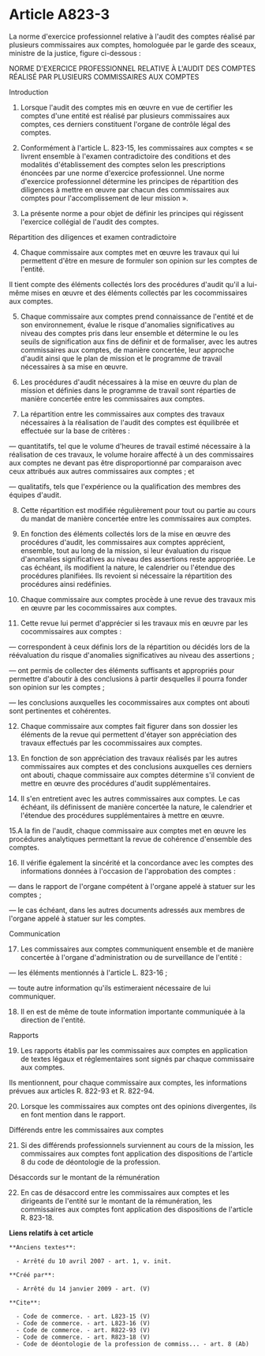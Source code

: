 # Article A823-3

La norme d'exercice professionnel relative à l'audit des comptes réalisé par plusieurs commissaires aux comptes, homologuée
par le garde des sceaux, ministre de la justice, figure ci-dessous : 

NORME D'EXERCICE PROFESSIONNEL RELATIVE À L'AUDIT DES COMPTES RÉALISÉ PAR PLUSIEURS COMMISSAIRES AUX COMPTES 

Introduction 

1. Lorsque l'audit des comptes mis en œuvre en vue de certifier les comptes d'une entité est réalisé par plusieurs
commissaires aux comptes, ces derniers constituent l'organe de contrôle légal des comptes. 

2. Conformément à l'article L. 823-15, les commissaires aux comptes « se livrent ensemble à l'examen contradictoire des
conditions et des modalités d'établissement des comptes selon les prescriptions énoncées par une norme d'exercice
professionnel. Une norme d'exercice professionnel détermine les principes de répartition des diligences à mettre en œuvre par
chacun des commissaires aux comptes pour l'accomplissement de leur mission ». 

3. La présente norme a pour objet de définir les principes qui régissent l'exercice collégial de l'audit des comptes. 

Répartition des diligences et examen contradictoire 

4. Chaque commissaire aux comptes met en œuvre les travaux qui lui permettent d'être en mesure de formuler son opinion sur
les comptes de l'entité. 

Il tient compte des éléments collectés lors des procédures d'audit qu'il a lui-même mises en œuvre et des éléments collectés
par les cocommissaires aux comptes. 

5. Chaque commissaire aux comptes prend connaissance de l'entité et de son environnement, évalue le risque d'anomalies
significatives au niveau des comptes pris dans leur ensemble et détermine le ou les seuils de signification aux fins de
définir et de formaliser, avec les autres commissaires aux comptes, de manière concertée, leur approche d'audit ainsi que le
plan de mission et le programme de travail nécessaires à sa mise en œuvre. 

6. Les procédures d'audit nécessaires à la mise en œuvre du plan de mission et définies dans le programme de travail sont
réparties de manière concertée entre les commissaires aux comptes. 

7. La répartition entre les commissaires aux comptes des travaux nécessaires à la réalisation de l'audit des comptes est
équilibrée et effectuée sur la base de critères : 

― quantitatifs, tel que le volume d'heures de travail estimé nécessaire à la réalisation de ces travaux, le volume horaire
affecté à un des commissaires aux comptes ne devant pas être disproportionné par comparaison avec ceux attribués aux autres
commissaires aux comptes ; et 

― qualitatifs, tels que l'expérience ou la qualification des membres des équipes d'audit. 

8. Cette répartition est modifiée régulièrement pour tout ou partie au cours du mandat de manière concertée entre les
commissaires aux comptes. 

9. En fonction des éléments collectés lors de la mise en œuvre des procédures d'audit, les commissaires aux comptes
apprécient, ensemble, tout au long de la mission, si leur évaluation du risque d'anomalies significatives au niveau des
assertions reste appropriée. Le cas échéant, ils modifient la nature, le calendrier ou l'étendue des procédures planifiées.
Ils revoient si nécessaire la répartition des procédures ainsi redéfinies. 

10. Chaque commissaire aux comptes procède à une revue des travaux mis en œuvre par les cocommissaires aux comptes. 

11. Cette revue lui permet d'apprécier si les travaux mis en œuvre par les cocommissaires aux comptes : 

― correspondent à ceux définis lors de la répartition ou décidés lors de la réévaluation du risque d'anomalies significatives
au niveau des assertions ; 

― ont permis de collecter des éléments suffisants et appropriés pour permettre d'aboutir à des conclusions à partir
desquelles il pourra fonder son opinion sur les comptes ; 

― les conclusions auxquelles les cocommissaires aux comptes ont abouti sont pertinentes et cohérentes. 

12. Chaque commissaire aux comptes fait figurer dans son dossier les éléments de la revue qui permettent d'étayer son
appréciation des travaux effectués par les cocommissaires aux comptes. 

13. En fonction de son appréciation des travaux réalisés par les autres commissaires aux comptes et des conclusions
auxquelles ces derniers ont abouti, chaque commissaire aux comptes détermine s'il convient de mettre en œuvre des procédures
d'audit supplémentaires. 

14. Il s'en entretient avec les autres commissaires aux comptes. Le cas échéant, ils définissent de manière concertée la
nature, le calendrier et l'étendue des procédures supplémentaires à mettre en œuvre. 

15.A la fin de l'audit, chaque commissaire aux comptes met en œuvre les procédures analytiques permettant la revue de
cohérence d'ensemble des comptes. 

16. Il vérifie également la sincérité et la concordance avec les comptes des informations données à l'occasion de
l'approbation des comptes : 

― dans le rapport de l'organe compétent à l'organe appelé à statuer sur les comptes ; 

― le cas échéant, dans les autres documents adressés aux membres de l'organe appelé à statuer sur les comptes. 

Communication 

17. Les commissaires aux comptes communiquent ensemble et de manière concertée à l'organe d'administration ou de surveillance
de l'entité : 

― les éléments mentionnés à l'article L. 823-16 ; 

― toute autre information qu'ils estimeraient nécessaire de lui communiquer. 

18. Il en est de même de toute information importante communiquée à la direction de l'entité. 

Rapports 

19. Les rapports établis par les commissaires aux comptes en application de textes légaux et réglementaires sont signés par
chaque commissaire aux comptes. 

Ils mentionnent, pour chaque commissaire aux comptes, les informations prévues aux articles R. 822-93 et R. 822-94. 

20. Lorsque les commissaires aux comptes ont des opinions divergentes, ils en font mention dans le rapport. 

Différends entre les commissaires aux comptes 

21. Si des différends professionnels surviennent au cours de la mission, les commissaires aux comptes font application des
dispositions de l'article 8 du code de déontologie de la profession. 

Désaccords sur le montant de la rémunération 

22. En cas de désaccord entre les commissaires aux comptes et les dirigeants de l'entité sur le montant de la rémunération,
les commissaires aux comptes font application des dispositions de l'article R. 823-18.

**Liens relatifs à cet article**

	**Anciens textes**:

	  - Arrêté du 10 avril 2007 - art. 1, v. init.

	**Créé par**:

	  - Arrêté du 14 janvier 2009 - art. (V)

	**Cite**:

	  - Code de commerce. - art. L823-15 (V)
	  - Code de commerce. - art. L823-16 (V)
	  - Code de commerce. - art. R822-93 (V)
	  - Code de commerce. - art. R823-18 (V)
	  - Code de déontologie de la profession de commiss... - art. 8 (Ab)
